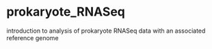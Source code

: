 # prokaryote_RNASeq
introduction to analysis of prokaryote RNASeq data with an associated reference genome
